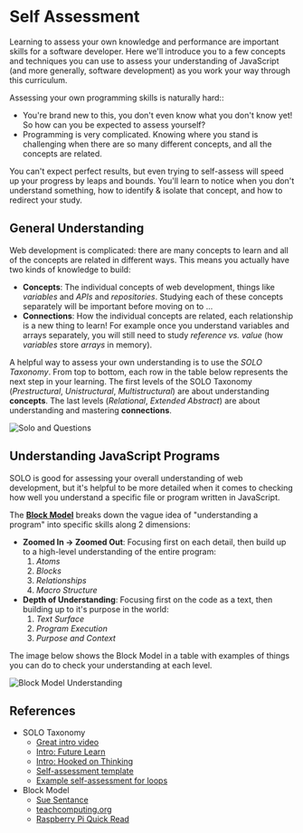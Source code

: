 # Self Assessment

Learning to assess your own knowledge and performance are important skills for a
software developer. Here we'll introduce you to a few concepts and techniques
you can use to assess your understanding of JavaScript (and more generally,
software development) as you work your way through this curriculum.

Assessing your own programming skills is naturally hard::

- You're brand new to this, you don't even know what you don't know yet! So how
  can you be expected to assess yourself?
- Programming is very complicated. Knowing where you stand is challenging when
  there are so many different concepts, and all the concepts are related.

You can't expect perfect results, but even trying to self-assess will speed up
your progress by leaps and bounds. You'll learn to notice when you don't
understand something, how to identify & isolate that concept, and how to
redirect your study.

## General Understanding

Web development is complicated: there are many concepts to learn and all of the
concepts are related in different ways. This means you actually have two kinds
of knowledge to build:

- **Concepts**: The individual concepts of web development, things like
  _variables_ and _APIs_ and _repositories_. Studying each of these concepts
  separately will be important before moving on to ...
- **Connections**: How the individual concepts are related, each relationship is
  a new thing to learn! For example once you understand variables and arrays
  separately, you will still need to study _reference vs. value_ (how
  _variables_ store _arrays_ in memory).

A helpful way to assess your own understanding is to use the _SOLO Taxonomy_.
From top to bottom, each row in the table below represents the next step in your
learning. The first levels of the SOLO Taxonomy (_Prestructural_,
_Unistructural_, _Multistructural_) are about understanding **concepts**. The
last levels (_Relational_, _Extended Abstract_) are about understanding and
mastering **connections**.

![Solo and Questions](../assets/solo-and-questions.png)

## Understanding JavaScript Programs

SOLO is good for assessing your overall understanding of web development, but
it's helpful to be more detailed when it comes to checking how well you
understand a specific file or program written in JavaScript.

The
[**Block Model**](https://helloworld.raspberrypi.org/articles/hw14-the-i-in-primm)
breaks down the vague idea of "understanding a program" into specific skills
along 2 dimensions:

- **Zoomed In -> Zoomed Out**: Focusing first on each detail, then build up to a
  high-level understanding of the entire program:
  1. _Atoms_
  2. _Blocks_
  3. _Relationships_
  4. _Macro Structure_
- **Depth of Understanding**: Focusing first on the code as a text, then
  building up to it's purpose in the world:
  1. _Text Surface_
  2. _Program Execution_
  3. _Purpose and Context_

The image below shows the Block Model in a table with examples of things you can
do to check your understanding at each level.

![Block Model Understanding](../assets/block-model-understanding.png)

## References

- SOLO Taxonomy
  - [Great intro video](https://www.youtube.com/watch?v=_ZoIPXJ8XRQ)
  - [Intro: Future Learn](https://www.futurelearn.com/courses/learning-teaching-university/0/steps/26410)
  - [Intro: Hooked on Thinking](http://www.pamhook.com/mediawiki/images/b/b2/SOLO_Taxonomy%2C_Scratch_and_Angles_in_Geometry.pdf)
  - [Self-assessment template](http://pamhook.com/mediawiki/images/e/ee/SOLO_Functioning_Knowledge_Rubric_Template.pdf)
  - [Example self-assessment for loops](http://pamhook.com/mediawiki/images/1/10/HookED_Writing_Code_Rubric.pdf)
- Block Model
  - [Sue Sentance](https://helloworld.raspberrypi.org/articles/hw14-the-i-in-primm)
  - [teachcomputing.org](https://blog.teachcomputing.org/quick-read-understanding-program-comprehension-using-the-block-model/)
  - [Raspberry Pi Quick Read](https://raspberrypi-education.s3-eu-west-1.amazonaws.com/Quick+Reads/Pedagogy+Quick+Read+12+-+Block+Model.pdf)
